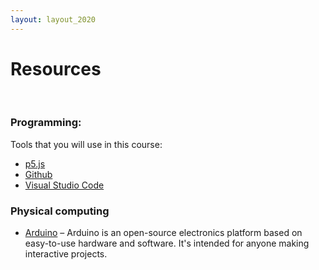 ```yaml
---
layout: layout_2020
---
```


# Resources

<br>

### Programming:

Tools that you will use in this course:

-   [p5.js](http://p5js.org/)
-   [Github](https://github.com/)
-   [Visual Studio Code](https://code.visualstudio.com/)

### Physical computing

-   [Arduino](https://www.arduino.cc/) – Arduino is an open-source electronics platform based on easy-to-use hardware and software. It's intended for anyone making interactive projects.

